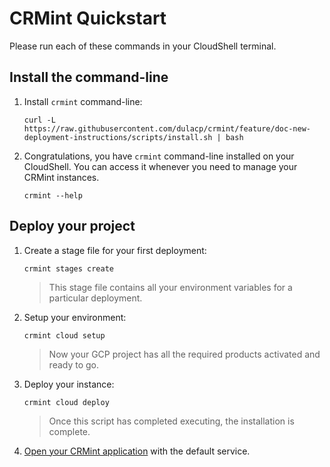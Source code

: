 # CRMint Quickstart

Please run each of these commands in your CloudShell terminal.

## Install the command-line

1.  Install `crmint` command-line:

    ```shell
    curl -L https://raw.githubusercontent.com/dulacp/crmint/feature/doc-new-deployment-instructions/scripts/install.sh | bash
    ```

1.  Congratulations, you have `crmint` command-line installed on your CloudShell. You can access it whenever you need to manage your CRMint instances.

    ```shell
    crmint --help
    ```

## Deploy your project

1.  Create a stage file for your first deployment:

    ```shell
    crmint stages create
    ```

    > This stage file contains all your environment variables for a particular deployment.

1.  Setup your environment:

    ```shell
    crmint cloud setup
    ```

    > Now your GCP project has all the required products activated and ready to go.

1.  Deploy your instance:

    ```shell
    crmint cloud deploy
    ```

    > Once this script has completed executing, the installation is complete.

1.  [Open your CRMint application](https://console.cloud.google.com/appengine/services) with the default service.
